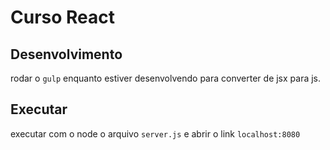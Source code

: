 # Curso React

## Desenvolvimento

rodar o `gulp` enquanto estiver desenvolvendo para converter de jsx para js.

## Executar

executar com o node o arquivo `server.js` e abrir o link `localhost:8080`
